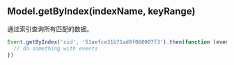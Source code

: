 ## Model.getByIndex(indexName, keyRange)

通过索引查询所有匹配的数据。

```javascript
Event.getByIndex('cid', '51aefce31b71ad8f060007f3').then(function (events) {
  // do something with events
})
```